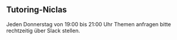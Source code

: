## Tutoring-Niclas
Jeden Donnerstag von 19:00 bis 21:00 Uhr
Themen anfragen bitte rechtzeitig über Slack stellen.
